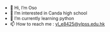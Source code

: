 - 👋 Hi, I’m Oso
- 👀 I’m interested in Canda high school 
- 🌱 I’m currently learning python
- 📫 How to reach me : yl_e8425@ylpss.edu.hk

<!---
oso0602/oso0602 is a ✨ special ✨ repository because its `README.md` (this file) appears on your GitHub profile.
You can click the Preview link to take a look at your changes.
--->
